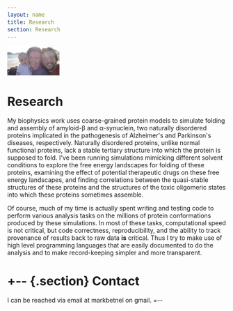 ```yaml
---
layout: name
title: Research
section: Research
---
```


<img class='inset right' src='../images/family.jpg' title='Work to live...' alt='my family' width='120px' />

Research 
========
My biophysics work uses coarse-grained protein models to simulate
folding and assembly of amyloid-&beta; and &alpha;-synuclein, two
naturally disordered proteins implicated in the pathogenesis
of Alzheimer's and Parkinson's diseases, respectively.  Naturally
disordered proteins, unlike normal functional proteins, lack a stable
tertiary structure into which the protein is supposed to fold.
I've been running simulations mimicking different solvent
conditions to explore the free energy landscapes for folding
of these proteins, examining the effect of potential therapeutic
drugs on these free energy landscapes, and finding correlations
between the quasi-stable structures of these proteins and the 
structures of the toxic oligomeric states into which these
proteins sometimes assemble.

Of course, much of my time is actually spent writing and testing code
to perform various analysis tasks on the millions of protein
conformations produced by these simulations.  In most of these tasks,
computational speed is not critical, but code correctness,
reproducibility, and the ability to track provenance of results
back to raw data **is** critical.  Thus I try to make use of
high level programming languages that are easily documented
to do the analysis and to make record-keeping simpler and more
transparent.

+-- {.section}
Contact 
=======
I can be reached via email at markbetnel on gmail.
=--




[research]: ../work/
[published]: ../work/pubs
[personal]: ../
[code]: ../code/

